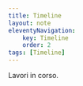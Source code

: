```yaml
---
title: Timeline
layout: note
eleventyNavigation:
    key: Timeline
    order: 2
tags: [Timeline]
---
```


Lavori in corso.